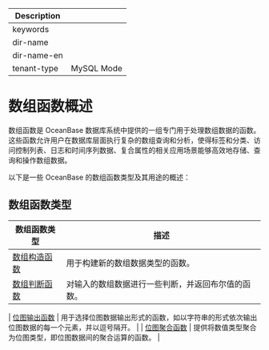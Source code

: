 | Description   |                 |
|---------------|-----------------|
| keywords      |                 |
| dir-name      |                 |
| dir-name-en   |                 |
| tenant-type   | MySQL Mode      |

# 数组函数概述

数组函数是 OceanBase 数据库系统中提供的一组专门用于处理数组数据的函数。这些函数允许用户在数据库层面执行复杂的数组查询和分析，使得标签和分类、访问控制列表、日志和时间序列数据、复合属性的相关应用场景能够高效地存储、查询和操作数组数据。

以下是一些 OceanBase 的数组函数类型及其用途的概述：

## 数组函数类型

| 数组函数类型                               | 描述                                                                |
|------------------------------------------|--------------------------------------------------------------------|
| [数组构造函数](200.array-constructor-functions-of-mysql-mode.md) | 用于构建新的数组数据类型的函数。 |
| [数组判断函数](300.array-decision-functions-of-mysql-mode.md)  | 对输入的数组数据进行一些判断，并返回布尔值的函数。 |


| [位图输出函数](600.roaring-bitmap-output-functions-of-mysql-mode.md) | 用于选择位图数据输出形式的函数，如以字符串的形式依次输出位图数据的每一个元素，并以逗号隔开。 |
| [位图聚合函数](700.roaring-bitmap-aggregate-functions-of-mysql-mode.md)    | 提供将数值类型聚合为位图类型，即位图数据间的聚合运算的函数。 |